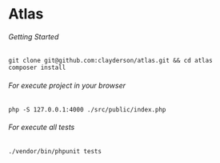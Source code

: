 # Atlas

###### Getting Started
```
git clone git@github.com:clayderson/atlas.git && cd atlas
composer install
```
###### For execute project in your browser
```
php -S 127.0.0.1:4000 ./src/public/index.php
```
###### For execute all tests
```
./vendor/bin/phpunit tests
```
